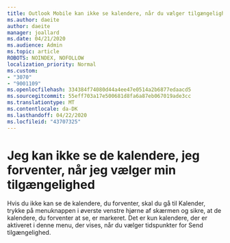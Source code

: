```yaml
---
title: Outlook Mobile kan ikke se kalendere, når du vælger tilgængelighed
ms.author: daeite
author: daeite
manager: joallard
ms.date: 04/21/2020
ms.audience: Admin
ms.topic: article
ROBOTS: NOINDEX, NOFOLLOW
localization_priority: Normal
ms.custom:
- "3070"
- "9001109"
ms.openlocfilehash: 334384f74080d44a4ee47e0514a2b6877edaacd5
ms.sourcegitcommit: 55eff703a17e500681d8fa6a87eb067019ade3cc
ms.translationtype: MT
ms.contentlocale: da-DK
ms.lasthandoff: 04/22/2020
ms.locfileid: "43707325"
---
```

# <a name="im-not-seeing-the-calendars-i-expect-when-choosing-my-availability"></a>Jeg kan ikke se de kalendere, jeg forventer, når jeg vælger min tilgængelighed

Hvis du ikke kan se de kalendere, du forventer, skal du gå til Kalender, trykke på menuknappen i øverste venstre hjørne af skærmen og sikre, at de kalendere, du forventer at se, er markeret. Det er kun kalendere, der er aktiveret i denne menu, der vises, når du vælger tidspunkter for Send tilgængelighed.